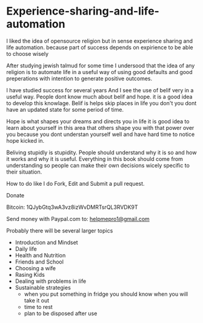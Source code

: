 Experience-sharing-and-life-automation
======================================

I liked the idea of opensource religion but in sense experience sharing and life automation. because part of success depends on expirience to be able to choose wisely

After studying jewish talmud for some time I undersood that the idea of any religion is to automate life in a useful way of using good defaults and good preperations with intention to generate positive outcomes.

I have studied success for several years
And  I see the use of belif very in a useful way. People dont know much about belif and hope. it is a good idea to develop this knowlage.
Belif is helps skip places in life you don't you dont have an updated state for some period of time.

Hope is what shapes your dreams and directs you in life it is good idea to learn about yourself in this area that others shape you with that power over you because you dont understan yourself well and have hard time to notice hope kicked in.

Beliving stupidly is stupidity. People should understand why it is so and how it works and why it is useful. Everything in this book should come from understanding so people can make their own decisions wicely specific to their situation.

How to do like I do
Fork, Edit and Submit a pull request.

Donate 

Bitcoin: 1QJybGtq3wA3vz8izWvDMRTsrQL3RVDK9T

Send money with Paypal.com to:
helpmepro1@gmail.com

Probably there will be several larger topics

* Introduction and Mindset
* Daily life
* Health and Nutrition
* Friends and School
* Choosing a wife
* Rasing Kids
* Dealing with problems in life
* Sustainable strategies
  * when you put something in fridge you should know when you will take it out
  * time to rest
  * plan to be disposed after use

